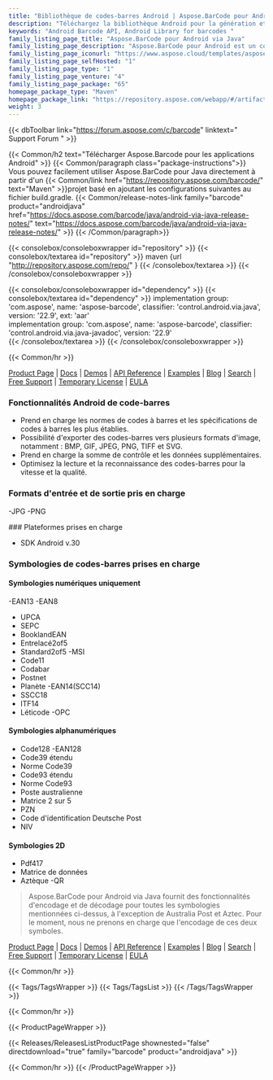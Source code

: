 ```yaml
---
title: "Bibliothèque de codes-barres Android | Aspose.BarCode pour Android"
description: "Téléchargez la bibliothèque Android pour la génération et la numérisation de codes-barres prenant en charge les codes-barres 1D, 2D et postaux. L'API Android Barcode permet aux développeurs de personnaliser les codes en spécifiant différentes symbologies,"
keywords: "Android Barcode API, Android Library for barcodes "
family_listing_page_title: "Aspose.BarCode pour Android via Java"
family_listing_page_description: "Aspose.BarCode pour Android est un composant robuste et fiable de génération et de reconnaissance de codes-barres, écrit en Java, il permet aux développeurs d'ajouter rapidement et facilement des fonctionnalités de génération et de reconnaissance de codes-barres à leurs applications Java."
family_listing_page_iconurl: "https://www.aspose.cloud/templates/aspose/App_Themes/V3/images/barcode/272x272/aspose_barcode-for-java-min.png"
family_listing_page_selfHosted: "1"
family_listing_page_type: "1"
family_listing_page_venture: "4"
family_listing_page_package: "65"
homepage_package_type: "Maven"
homepage_package_link: "https://repository.aspose.com/webapp/#/artifacts/browse/tree/General/repo/com/aspose/aspose-barcode"
weight: 3
---
```


{{< dbToolbar link="https://forum.aspose.com/c/barcode" linktext=" Support Forum " >}}

{{< Common/h2 text="Télécharger Aspose.Barcode pour les applications Android"  >}}
{{< Common/paragraph class="package-instructions">}}
Vous pouvez facilement utiliser Aspose.BarCode pour Java directement à partir d'un
{{< Common/link href="https://repository.aspose.com/barcode/" text="Maven"  >}}projet basé en ajoutant les configurations suivantes au fichier build.gradle.
{{< Common/release-notes-link family="barcode" product="androidjava" href="https://docs.aspose.com/barcode/java/android-via-java-release-notes/" text="https://docs.aspose.com/barcode/java/android-via-java-release-notes/"  >}}
{{< /Common/paragraph>}}

{{< consolebox/consoleboxwrapper id="repository" >}}
{{< consolebox/textarea id="repository" >}}
maven {url "http://repository.aspose.com/repo/" }
{{< /consolebox/textarea >}}
{{< /consolebox/consoleboxwrapper >}}

{{< consolebox/consoleboxwrapper id="dependency" >}}
{{< consolebox/textarea id="dependency" >}}
implementation group: 'com.aspose', name: 'aspose-barcode', classifier: 'control.android.via.java', version: '22.9', ext: 'aar'      
implementation group: 'com.aspose', name: 'aspose-barcode', classifier: 'control.android.via.java-javadoc', version: '22.9'     
{{< /consolebox/textarea >}}
{{< /consolebox/consoleboxwrapper >}}

{{< Common/hr >}}

[Product Page](https://products.aspose.com/barcode/android-java/) | [Docs](https://docs.aspose.com/barcode/androidjava/) | [Demos](https://products.aspose.app/barcode/family) | [API Reference](https://reference.aspose.com/barcode/java) | [Examples](https://github.com/aspose-barcode/Aspose.BarCode-for-Java) | [Blog](https://blog.aspose.com/category/barcode/) | [Search](https://search.aspose.com/) | [Free Support](https://forum.aspose.com/c/barcode) | [Temporary License](https://purchase.aspose.com/temporary-license) | [EULA](https://about.aspose.com/legal/eula/)

### Fonctionnalités Android de code-barres

- Prend en charge les normes de codes à barres et les spécifications de codes à barres les plus établies.
- Possibilité d'exporter des codes-barres vers plusieurs formats d'image, notamment : BMP, GIF, JPEG, PNG, TIFF et SVG.
- Prend en charge la somme de contrôle et les données supplémentaires.
- Optimisez la lecture et la reconnaissance des codes-barres pour la vitesse et la qualité.

### Formats d'entrée et de sortie pris en charge

-JPG
-PNG

### Plateformes prises en charge

- SDK Android v.30

### Symbologies de codes-barres prises en charge

#### Symbologies numériques uniquement

-EAN13
-EAN8
- UPCA
- SEPC
- BooklandEAN
- Entrelacé2of5
- Standard2of5
-MSI
- Code11
- Codabar
- Postnet
- Planète
-EAN14(SCC14)
- SSCC18
- ITF14
- Léticode
-OPC

#### Symbologies alphanumériques

- Code128
-EAN128
- Code39 étendu
- Norme Code39
- Code93 étendu
- Norme Code93
- Poste australienne
- Matrice 2 sur 5
- PZN
- Code d'identification Deutsche Post
- NIV

#### Symbologies 2D

- Pdf417
- Matrice de données
- Aztèque
-QR

> Aspose.BarCode pour Android via Java fournit des fonctionnalités d'encodage et de décodage pour toutes les symbologies mentionnées ci-dessus, à l'exception de Australia Post et Aztec. Pour le moment, nous ne prenons en charge que l'encodage de ces deux symboles.

[Product Page](https://products.aspose.com/barcode/android-java/) | [Docs](https://docs.aspose.com/barcode/androidjava/) | [Demos](https://products.aspose.app/barcode/family) | [API Reference](https://reference.aspose.com/barcode/java) | [Examples](https://github.com/aspose-barcode/Aspose.BarCode-for-Java) | [Blog](https://blog.aspose.com/category/barcode/) | [Search](https://search.aspose.com/) | [Free Support](https://forum.aspose.com/c/barcode) | [Temporary License](https://purchase.aspose.com/temporary-license) | [EULA](https://about.aspose.com/legal/eula/)

{{< Common/hr >}}

{{< Tags/TagsWrapper >}}
{{< Tags/TagsList >}}
{{< /Tags/TagsWrapper >}}

{{< Common/hr >}}

{{< ProductPageWrapper >}}

<!-- ReleasesListProductPage-->

{{< Releases/ReleasesListProductPage shownested="false"  directdownload="true" family="barcode" product="androidjava" >}}

<!-- /ReleasesListProductPage-->

{{< Common/hr >}}
{{< /ProductPageWrapper >}}

